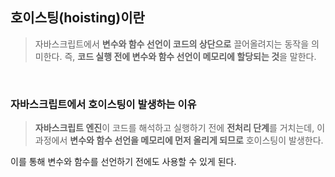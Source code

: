 ## 호이스팅(hoisting)이란

> 자바스크립트에서 **변수와 함수 선언이 코드의 상단으로** 끌어올려지는 동작을 의미한다.
즉, **코드 실행 전에 변수와 함수 선언이 메모리에 할당되는 것**을 말한다.

<br />

### 자바스크립트에서 호이스팅이 발생하는 이유

> **자바스크립트 엔진**이 코드를 해석하고 실행하기 전에 **전처리 단계**를 거치는데, 이 과정에서 **변수와 함수 선언을 메모리에 먼저 올리게 되므로** 호이스팅이 발생한다.
> 

이를 통해 변수와 함수를 선언하기 전에도 사용할 수 있게 된다.

<br/>
